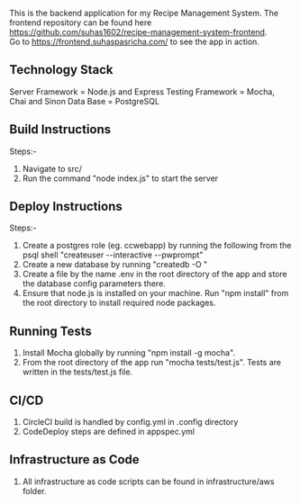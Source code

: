 This is the backend application for my Recipe Management System. The frontend repository can be found here https://github.com/suhas1602/recipe-management-system-frontend.  
Go to https://frontend.suhaspasricha.com/ to see the app in action.

## Technology Stack
 
 Server Framework = Node.js and Express
 Testing Framework = Mocha, Chai and Sinon
 Data Base = PostgreSQL

## Build Instructions
 
 Steps:-
 1. Navigate to src/
 2. Run the command "node index.js" to start the server

## Deploy Instructions

 Steps:- 
 1. Create a postgres role (eg. ccwebapp) by running the following from the psql shell "createuser --interactive --pwprompt"
 2. Create a new database by running "createdb -O <username> <dbname>"
 3. Create a file by the name .env in the root directory of the app and store the database config parameters there.	
 4. Ensure that node.js is installed on your machine. Run "npm install" from the root directory to install required node packages. 


## Running Tests

 1. Install Mocha globally by running "npm install -g mocha".
 2. From the root directory of the app run "mocha tests/test.js". Tests are written in the tests/test.js file.

## CI/CD

 1. CircleCI build is handled by config.yml in .config directory
 2. CodeDeploy steps are defined in appspec.yml

## Infrastructure as Code

 1. All infrastructure as code scripts can be found in infrastructure/aws folder.


